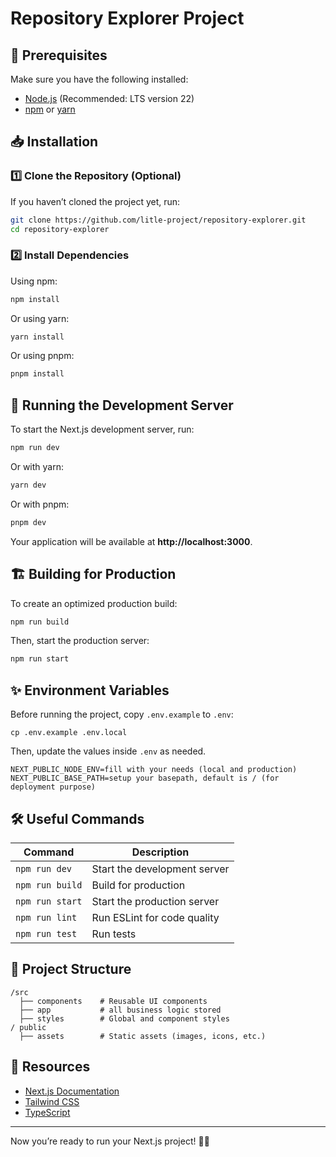 # Repository Explorer Project

## 📌 Prerequisites
Make sure you have the following installed:
- [Node.js](https://nodejs.org/) (Recommended: LTS version 22)
- [npm](https://www.npmjs.com/) or [yarn](https://yarnpkg.com/)

## 📥 Installation
### 1️⃣ Clone the Repository (Optional)
If you haven’t cloned the project yet, run:
```bash
git clone https://github.com/litle-project/repository-explorer.git
cd repository-explorer
```

### 2️⃣ Install Dependencies
Using npm:
```bash
npm install
```
Or using yarn:
```bash
yarn install
```
Or using pnpm:
```bash
pnpm install
```

## 🚀 Running the Development Server
To start the Next.js development server, run:
```bash
npm run dev
```
Or with yarn:
```bash
yarn dev
```
Or with pnpm:
```bash
pnpm dev
```

Your application will be available at **http://localhost:3000**.

## 🏗 Building for Production
To create an optimized production build:
```bash
npm run build
```
Then, start the production server:
```bash
npm run start
```

## ✨ Environment Variables
Before running the project, copy `.env.example` to `.env`:
```
cp .env.example .env.local
```
Then, update the values inside ```.env``` as needed.
```
NEXT_PUBLIC_NODE_ENV=fill with your needs (local and production)
NEXT_PUBLIC_BASE_PATH=setup your basepath, default is / (for deployment purpose)
```

## 🛠 Useful Commands
| Command | Description |
|---------|-------------|
| `npm run dev` | Start the development server |
| `npm run build` | Build for production |
| `npm run start` | Start the production server |
| `npm run lint` | Run ESLint for code quality |
| `npm run test` | Run tests |

## 📂 Project Structure
```
/src
  ├── components    # Reusable UI components
  ├── app           # all business logic stored
  ├── styles        # Global and component styles
/ public
  ├── assets        # Static assets (images, icons, etc.)
```

## 🔗 Resources
- [Next.js Documentation](https://nextjs.org/docs)
- [Tailwind CSS](https://tailwindcss.com/)
- [TypeScript](https://www.typescriptlang.org/)

---

Now you’re ready to run your Next.js project! 🚀🎉

